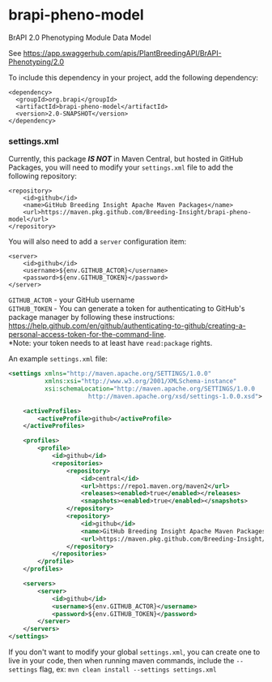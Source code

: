 # brapi-pheno-model
BrAPI 2.0 Phenotyping Module Data Model

See https://app.swaggerhub.com/apis/PlantBreedingAPI/BrAPI-Phenotyping/2.0

To include this dependency in your project, add the following dependency:

```
<dependency>
  <groupId>org.brapi</groupId>
  <artifactId>brapi-pheno-model</artifactId>
  <version>2.0-SNAPSHOT</version>
</dependency>
```

### settings.xml
Currently, this package ***IS NOT*** in Maven Central, but hosted in GitHub Packages, you will need to modify your `settings.xml` file to add the following repository:

```
<repository>
    <id>github</id>
    <name>GitHub Breeding Insight Apache Maven Packages</name>
    <url>https://maven.pkg.github.com/Breeding-Insight/brapi-pheno-model</url>
</repository>
```

You will also need to add a `server` configuration item:

```
<server>
    <id>github</id>
    <username>${env.GITHUB_ACTOR}</username>
    <password>${env.GITHUB_TOKEN}</password>
</server>
```

`GITHUB_ACTOR` - your GitHub username  
`GITHUB_TOKEN` - You can generate a token for authenticating to GitHub's package manager by following these instructions: https://help.github.com/en/github/authenticating-to-github/creating-a-personal-access-token-for-the-command-line.  
*Note: your token needs to at least have `read:package` rights.

An example `settings.xml` file:

```xml
<settings xmlns="http://maven.apache.org/SETTINGS/1.0.0"
          xmlns:xsi="http://www.w3.org/2001/XMLSchema-instance"
          xsi:schemaLocation="http://maven.apache.org/SETTINGS/1.0.0
                      http://maven.apache.org/xsd/settings-1.0.0.xsd">

    <activeProfiles>
        <activeProfile>github</activeProfile>
    </activeProfiles>

    <profiles>
        <profile>
            <id>github</id>
            <repositories>
                <repository>
                    <id>central</id>
                    <url>https://repo1.maven.org/maven2</url>
                    <releases><enabled>true</enabled></releases>
                    <snapshots><enabled>true</enabled></snapshots>
                </repository>
                <repository>
                    <id>github</id>
                    <name>GitHub Breeding Insight Apache Maven Packages</name>
                    <url>https://maven.pkg.github.com/Breeding-Insight/brapi-pheno-model</url>
                </repository>
            </repositories>
        </profile>
    </profiles>

    <servers>
        <server>
            <id>github</id>
            <username>${env.GITHUB_ACTOR}</username>
            <password>${env.GITHUB_TOKEN}</password>
        </server>
    </servers>
</settings>
```

If you don't want to modify your global `settings.xml`, you can create one to live in your code, then when running maven commands, include the `--settings` flag, ex: `mvn clean install --settings settings.xml`